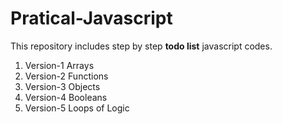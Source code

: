 # Pratical-Javascript

This repository includes step by step **todo list** javascript codes.

1. Version-1 Arrays
2. Version-2 Functions
3. Version-3 Objects
4. Version-4 Booleans
5. Version-5 Loops of Logic